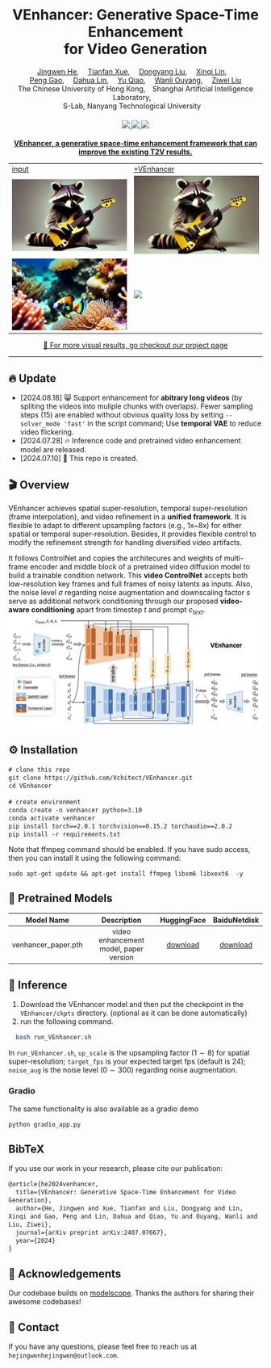<div align="center">

<h1>VEnhancer: Generative Space-Time Enhancement<br>for Video Generation</h1>

<div>
    <a href='https://scholar.google.com/citations?user=GUxrycUAAAAJ&hl=zh-CN' target='_blank'>Jingwen He</a>,&emsp;
    <a href='https://tianfan.info' target='_blank'>Tianfan Xue</a>,&emsp;
    <a href='https://github.com/ChrisLiu6' target='_blank'>Dongyang Liu</a>,&emsp;
    <a href='https://github.com/0x3f3f3f3fun' target='_blank'>Xinqi Lin</a>,&emsp;
</div>
    <a href='https://gaopengcuhk.github.io' target='_blank'>Peng Gao</a>,&emsp;
    <a href='https://scholar.google.com/citations?user=GMzzRRUAAAAJ&hl=en' target='_blank'>Dahua Lin</a>,&emsp;
    <a href='https://scholar.google.com/citations?user=gFtI-8QAAAAJ&hl=en' target='_blank'>Yu Qiao</a>,&emsp;
    <a href='https://wlouyang.github.io' target='_blank'>Wanli Ouyang</a>,&emsp;
    <a href='https://liuziwei7.github.io' target='_blank'>Ziwei Liu</a>
<div>
</div>
<div>
    The Chinese University of Hong Kong,&emsp;Shanghai Artificial Intelligence Laboratory,&emsp; 
</div>
<div>
    
</div>
<div>
 S-Lab, Nanyang Technological University&emsp; 
</div>

<div>
    <h4 align="center">
        <a href="https://vchitect.github.io/VEnhancer-project/" target='_blank'>
        <img src="https://img.shields.io/badge/🐳-Project%20Page-blue">
        </a>
        <a href="https://arxiv.org/abs/2407.07667" target='_blank'>
        <img src="https://img.shields.io/badge/arXiv-2312.06640-b31b1b.svg">
        </a>
        <a href="https://youtu.be/QMR_5weifGg" target='_blank'>
        <img src="https://img.shields.io/badge/Demo%20Video-%23FF0000.svg?logo=YouTube&logoColor=white">
        <!-- </a>
        <img src="https://api.infinitescript.com/badgen/count?name="> -->
    </h4>
</div>

<strong>VEnhancer, a generative space-time enhancement framework that can improve the existing T2V results. </strong>

<table class="center">
  <tr>
    <td colspan="1">input</td>
    <td colspan="1">+VEnhancer</td>
  </tr>
  <tr>
  <td>
    <img src=assets/input_raccoon_4.gif width="380">
  </td>
  <td>
    <img src=assets/out_raccoon_4.gif width="380">
  </td>
  </tr>
  <tr>
  <td>
    <img src=assets/input_fish.gif width="380">
  </td>
  <td>
    <img src=assets/out_fish.gif width="380">
  </td>
  </tr>

  

</table>

:open_book: For more visual results, go checkout our <a href="https://vchitect.github.io/VEnhancer-project/" target="_blank">project page</a>


---

</div>



<!-- ## 🔥🔥 News
We have enhanced some T2V results from [CogVideoX](https://github.com/THUDM/CogVideo)🤗. (This checkpoint is not the released one!) 
<div align="center">
  <video src="https://github.com/Vchitect/VEnhancer/assets/news/boat_input.mp4" width="80%" controls autoplay></video>
  <video src="https://github.com/Vchitect/VEnhancer/assets/news/boat_up3.mp4" width="80%" controls autoplay></video>
  <p>A detailed wooden toy ship with intricately carved masts and sails is seen gliding smoothly over a plush, blue carpet that mimics the waves of the sea. The ship's hull is painted a rich brown, with tiny windows. The carpet, soft and textured, provides a perfect backdrop, resembling an oceanic expanse. Surrounding the ship are various other toys and children's items, hinting at a playful environment. The scene captures the innocence and imagination of childhood, with the toy ship's journey symbolizing endless adventures in a whimsical, indoor setting.</p>
</div>

<div align="center">
  <video src="https://github.com/Vchitect/VEnhancer/assets/news/suv_input.mp4" width="80%" controls autoplay></video>
  <video src="https://github.com/Vchitect/VEnhancer/assets/news/suv_up2.mp4" width="80%" controls autoplay></video>
  <p>The camera follows behind a white vintage SUV with a black roof rack as it speeds up a steep dirt road surrounded by pine trees on a steep mountain slope, dust kicks up from its tires, the sunlight shines on the SUV as it speeds along the dirt road, casting a warm glow over the scene. The dirt road curves gently into the distance, with no other cars or vehicles in sight. The trees on either side of the road are redwoods, with patches of greenery scattered throughout. The car is seen from the rear following the curve with ease, making it seem as if it is on a rugged drive through the rugged terrain. The dirt road itself is surrounded by steep hills and mountains, with a clear blue sky above with wispy clouds.</p>
</div> -->


## 🔥 Update
- [2024.08.18] 😸 Support enhancement for **abitrary long videos** (by spliting the videos into muliple chunks with overlaps). Fewer sampling steps (15) are enabled without obvious quality loss by setting `--solver_mode 'fast'` in the script command; Use **temporal VAE** to reduce video flickering.
- [2024.07.28] 🔥 Inference code and pretrained video enhancement model are released.
- [2024.07.10] 🤗 This repo is created.

## 🎬 Overview
VEnhancer achieves spatial super-resolution, temporal super-resolution (frame interpolation), and video refinement in a **unified framework**.
It is flexible to adapt to different upsampling factors (e.g., 1x~8x) for either spatial or temporal super-resolution. Besides, it provides flexible control to modify the refinement strength for handling diversified video artifacts. 

It follows ControlNet and copies the architecures and weights of multi-frame encoder and middle block of a pretrained video diffusion model to build a trainable condition network. 
This **video ControlNet** accepts both low-resolution key frames and full frames of noisy latents as inputs. 
Also, the noise level $\sigma$ regarding noise augmentation and downscaling factor $s$ serve as additional network conditioning through our proposed **video-aware conditioning** apart from timestep $t$ and prompt $c_{text}$. 
![overall_structure](assets/venhancer_arch.png)


## :gear: Installation
```shell
# clone this repo
git clone https://github.com/Vchitect/VEnhancer.git
cd VEnhancer

# create environment
conda create -n venhancer python=3.10
conda activate venhancer
pip install torch==2.0.1 torchvision==0.15.2 torchaudio==2.0.2
pip install -r requirements.txt
```
Note that ffmpeg command should be enabled. If you have sudo access, then you can install it using the following command:
```shell
sudo apt-get update && apt-get install ffmpeg libsm6 libxext6  -y
```

## :dna: Pretrained Models
| Model Name | Description | HuggingFace | BaiduNetdisk  |
| :---------: | :----------: | :----------: | :----------: | 
| venhancer_paper.pth  | video enhancement model, paper version | [download](https://huggingface.co/jwhejwhe/VEnhancer/resolve/main/venhancer_paper.pt) | [download](https://pan.baidu.com/s/15t20RGvEHqJOMmhA_zRLiA?pwd=cpsd)|

## 💫 Inference 
1) Download the VEnhancer model and then put the checkpoint in the `VEnhancer/ckpts` directory. (optional as it can be done automatically)
2) run the following command.
```bash
  bash run_VEnhancer.sh
```
In `run_VEnhancer.sh`, `up_scale` is the upsampling factor ($1\sim8$) for spatial super-resolution; `target_fps` is your expected target fps (default is 24); `noise_aug` is the noise level ($0\sim300$) regarding noise augmentation. 

### Gradio
The same functionality is also available as a gradio demo
``` shell
python gradio_app.py
```


## BibTeX
If you use our work in your research, please cite our publication:
```
@article{he2024venhancer,
  title={VEnhancer: Generative Space-Time Enhancement for Video Generation},
  author={He, Jingwen and Xue, Tianfan and Liu, Dongyang and Lin, Xinqi and Gao, Peng and Lin, Dahua and Qiao, Yu and Ouyang, Wanli and Liu, Ziwei},
  journal={arXiv preprint arXiv:2407.07667},
  year={2024}
}
```

## 🤗 Acknowledgements
Our codebase builds on [modelscope](https://github.com/modelscope/modelscope). 
Thanks the authors for sharing their awesome codebases! 

## 📧 Contact
If you have any questions, please feel free to reach us at `hejingwenhejingwen@outlook.com`.
